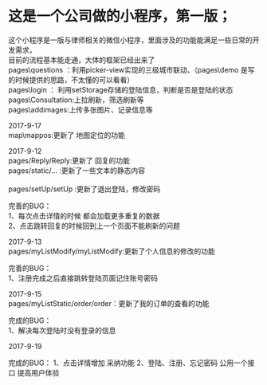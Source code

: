 # 这是一个公司做的小程序，第一版；
这个小程序是一版与律师相关的微信小程序，里面涉及的功能能满足一些日常的开发需求，<br />
目前的流程基本能走通，大体的框架已经出来了<br />
pages\questions ：利用picker-view实现的三级城市联动、（pages\demo 是写的时候提供的思路，不太懂的可以看看）<br />
pages\login ： 利用setStorage存储的登陆信息，判断是否是登陆的状态<br />
pages\Consultation:上拉刷新，筛选刷新等<br />
pages\addimages:上传多张图片、记录信息等<br />

2017-9-17 <br />
map\mappos:更新了 地图定位的功能<br />

2017-9-12<br />
pages/Reply/Reply:更新了 回复的功能<br />
pages/static/... :更新了一些文本的静态内容<br /><br />
pages/setUp/setUp :更新了退出登陆，修改密码<br />

完善的BUG：<br />
    1、每次点击详情的时候 都会加载更多重复的数据<br />
    2、点击跳转回复的时候回到上一个页面不能刷新的问题<br />

2017-9-13<br />
pages/myListModify/myListModify:更新了个人信息的修改的功能<br />

完善的BUG：<br />
    1、注册完成之后直接跳转登陆页面记住账号密码

2017-9-15<br />
pages/myListStatic/order/order：更新了我的订单的查看的功能<br />

完成的BUG：<br />
    1、解决每次登陆时没有登录的信息

2017-9-19<br />

完成的BUG：
    1、点击详情增加 采纳功能
    2、登陆、注册、忘记密码 公用一个接口 提高用户体验
    
    